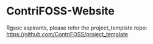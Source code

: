 # ContriFOSS-Website

Rgsoc aspirants, please refer the project_template repo: https://github.com/ContriFOSS/project_template
